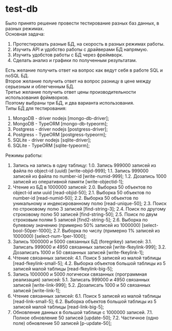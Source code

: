 # test-db

Было принято решение провести тестирование разных баз данных, в разных режимах.  
Основная задача:  
  1. Протестировать разные БД, на скорость в разных режимах работы.
  2. Изучить API и удобство работы с драйверами БД напрямую.
  3. Изучить удобстов работы с БД через фреймворк.
  4. Сделать анализ и графики по полученным результатам.

Есть желание получить ответ на вопрос как ведут себя в работе SQL и noSQL БД.  
Второе желание получить ответ на вопрос разницу в цене между серьезным и облегченным БД.  
Третье желание получить ответ цены производительности использования фрймворков.  
Поэтому выбраны три БД, и два варианта использования.  
Типы БД для тестирования:
  1. MongoDB - driver nodejs [mongo-db-driver];
  2. MongoDB - TypeORM [mongo-db-typeorm];
  3. Postgress - driver nodejs [postgress-driver];
  4. Postgress - TypeORM [postgress-typeorm];
  5. SQLite - driver nodejs [sqlite-driver];
  6. SQLite - TypeORM [sqlite-typeorm];

Режимы работы:
  1. Запись на запись в одну таблицу:
    1.0. Запись 999000 записей из файла по object-id (uuid) [write-objid-999];
    1.1. Запись 999000 записей из файла по number-id [write-numid-999];
    1.2. Дозапись 1000 записей из оперативной памяти [write-objectid-1];
  2. Чтение из БД в 1000000 записей:
    2.0. Выборка 50 объектов по object-id или uuid [read-objid-50];
    2.1. Выборка 50 объектов по number-id [read-numid-50];
    2.2. Выборка 50 объектов по уникальному и индексированному полю [read-unique-50];
    2.3. Поиск по строковому полю 3 записей [find-string-3];
    2.4. Поиск по другому строковому полю 50 записей [find-string-50];
    2.5. Поиск по двум строковым полям 5 записей [find2-string-5];
    2.6. Выборка по булевому значению (примерно 50% записей из 1000000) [select-bool-50per-1000];
    2.7. Выборка по числу (примерно 1% записей из 1000000) [select-num-1per-1000];
  3. Запись 1000000 и 5000 связанных БД (foregnkey) записей:
    3.1. Записать 999000 и 4950 связанных записей [write-fkeylink-999];
    3.2. Дозаписать 1000 и 50 связанных записей [write-fkeylink-1];
  4. Чтение связанных записей:
    4.1. Поиск 5 записей из малой таблицы [read-fkeylink-small-5];
    4.2. Выборка объектов большой таблицы из 5 записей малой таблицы [read-fkeylink-big-5];
  5. Запись 1000000 и 5000 логически связанных (программная реализация) записей:
    5.1. Записать 999000 и 4950 связанных записей [write-link-999];
    5.2. Дозаписать 1000 и 50 связанных записей [write-link-1];
  6. Чтение связанных записей:
    6.1. Поиск 5 записей из малой таблицы [read-link-small-5];
    6.2. Выборка объектов большой таблицы из 5 записей малой таблицы [read-link-big-5];
  7. Обновление данных в большой таблице с 1000000 записей.
    7.1. Полное обновление 50 записей [update-50];
    7.2. Частичное (одно поле) обновление 50 записей [p-update-50];

